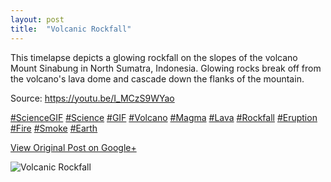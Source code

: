 ```yaml
---
layout: post
title:  "Volcanic Rockfall"
---
```


This timelapse depicts a glowing rockfall on the slopes of the volcano Mount
Sinabung in North Sumatra, Indonesia. Glowing rocks break off from the
volcano's lava dome and cascade down the flanks of the mountain.  
  
Source: <https://youtu.be/I_MCzS9WYao>  
  
[#ScienceGIF](https://plus.google.com/s/%23ScienceGIF/posts)
[#Science](https://plus.google.com/s/%23Science/posts)
[#GIF](https://plus.google.com/s/%23GIF/posts)
[#Volcano](https://plus.google.com/s/%23Volcano/posts)
[#Magma](https://plus.google.com/s/%23Magma/posts)
[#Lava](https://plus.google.com/s/%23Lava/posts)
[#Rockfall](https://plus.google.com/s/%23Rockfall/posts)
[#Eruption](https://plus.google.com/s/%23Eruption/posts)
[#Fire](https://plus.google.com/s/%23Fire/posts)
[#Smoke](https://plus.google.com/s/%23Smoke/posts)
[#Earth](https://plus.google.com/s/%23Earth/posts)

[View Original Post on Google+](https://plus.google.com/+ColinSullender/posts/7SmG4dRg2G9)

![Volcanic Rockfall](/assets/img/2016-02-04-Volcanic-Rockfall.gif)
